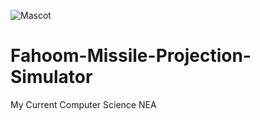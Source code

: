 ![Mascot](https:/DucksterBoo123.github.io/images/fahim.png)
# Fahoom-Missile-Projection-Simulator
My Current Computer Science NEA

